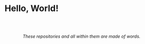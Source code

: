 # Hello, World!

<br><br>
<p align="center">
  <em>These repositories and all within them are made of words.</em>
</p>
